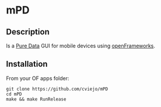 mPD
===

Description
-----------

Is a [Pure Data](http://pure-data.info) GUI for mobile devices using [openFrameworks](http://www.openframeworks.cc).


Installation
------------

From your OF apps folder:

```
git clone https://github.com/cviejo/mPD
cd mPD
make && make RunRelease
```

